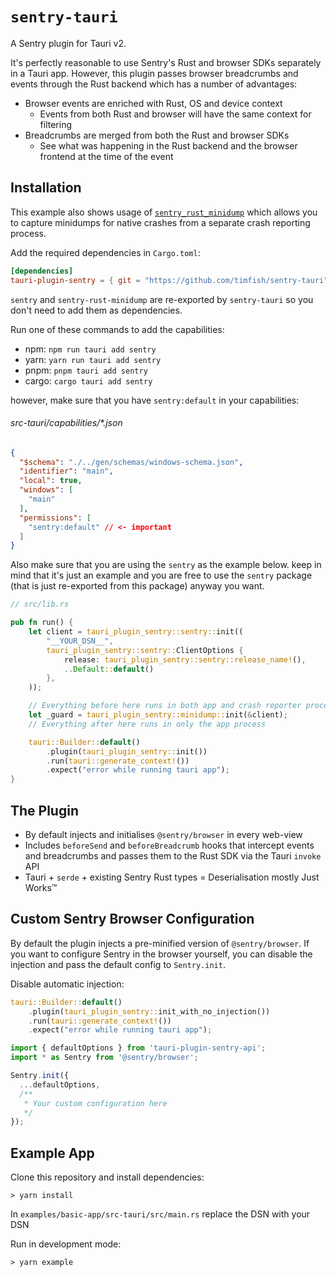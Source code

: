 # `sentry-tauri`

A Sentry plugin for Tauri v2.

It's perfectly reasonable to use Sentry's Rust and browser SDKs separately in a
Tauri app. However, this plugin passes browser breadcrumbs and events through 
the Rust backend which has a number of advantages:

- Browser events are enriched with Rust, OS and device context
  - Events from both Rust and browser will have the same context for filtering
- Breadcrumbs are merged from both the Rust and browser SDKs
  - See what was happening in the Rust backend and the browser frontend at the
    time of the event

## Installation

This example also shows usage of
[`sentry_rust_minidump`](https://github.com/timfish/sentry-rust-minidump) which
allows you to capture minidumps for native crashes from a separate crash
reporting process.

Add the required dependencies in `Cargo.toml`:

```toml
[dependencies]
tauri-plugin-sentry = { git = "https://github.com/timfish/sentry-tauri", branch = "v2" }
```
`sentry` and `sentry-rust-minidump` are re-exported by `sentry-tauri` so you
don't need to add them as dependencies.

Run one of these commands to add the capabilities:
- npm: `npm run tauri add sentry`
- yarn: `yarn run tauri add sentry`
- pnpm: `pnpm tauri add sentry`
- cargo: `cargo tauri add sentry`

however, make sure that you have `sentry:default` in your capabilities:

###### src-tauri/capabilities/*.json
```json
{
  "$schema": "./../gen/schemas/windows-schema.json",
  "identifier": "main",
  "local": true,
  "windows": [
    "main"
  ],
  "permissions": [
    "sentry:default" // <- important
  ]
}
```

Also make sure that you are using the `sentry` as the example below. keep in mind that it's just an example and you are free to use the `sentry` package (that is just re-exported from this package) anyway you want.

```rust
// src/lib.rs

pub fn run() {
    let client = tauri_plugin_sentry::sentry::init((
        "__YOUR_DSN__",
        tauri_plugin_sentry::sentry::ClientOptions {
            release: tauri_plugin_sentry::sentry::release_name!(),
            ..Default::default()
        },
    ));

    // Everything before here runs in both app and crash reporter processes
    let _guard = tauri_plugin_sentry::minidump::init(&client);
    // Everything after here runs in only the app process

    tauri::Builder::default()
        .plugin(tauri_plugin_sentry::init())
        .run(tauri::generate_context!())
        .expect("error while running tauri app");
}
```

## The Plugin

- By default injects and initialises `@sentry/browser` in every web-view
- Includes `beforeSend` and `beforeBreadcrumb` hooks that intercept events and breadcrumbs and passes
  them to the Rust SDK via the Tauri `invoke` API
- Tauri + `serde` + existing Sentry Rust types = Deserialisation mostly Just
  Works™️

## Custom Sentry Browser Configuration

By default the plugin injects a pre-minified version of `@sentry/browser`. If
you want to configure Sentry in the browser yourself, you can disable the
injection and pass the default config to `Sentry.init`.

Disable automatic injection:
```rust
tauri::Builder::default()
    .plugin(tauri_plugin_sentry::init_with_no_injection())
    .run(tauri::generate_context!())
    .expect("error while running tauri app");
```

```ts
import { defaultOptions } from 'tauri-plugin-sentry-api';
import * as Sentry from '@sentry/browser';

Sentry.init({
  ...defaultOptions,
  /**
   * Your custom configuration here
   */
});
```

## Example App

Clone this repository and install dependencies:

```shell
> yarn install
```

In `examples/basic-app/src-tauri/src/main.rs` replace the DSN with your DSN

Run in development mode:

```shell
> yarn example
```
